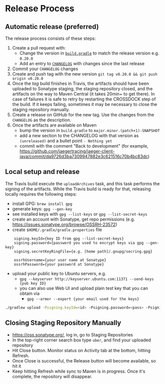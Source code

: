 # Release Process

## Automatic release (preferred)

The release process consists of these steps:
  1. Create a pull request with:
     * Change the version in [`build.gradle`](build.gradle) to match the release version e.g. `0.20.0`
     * Add an entry to [`CHANGELOG`](CHANGELOG.rst) with changes since the last release
  1. Commit your `CHANGELOG` changes
  1. Create and push tag with the new version `git tag v0.20.0 && git push origin v0.20.0`
  1. Once the *tag* build finishes in Travis, the artifacts should have been uploaded to Sonatype staging,
     the staging repository closed, and the artifacts on the way to Maven Central (it takes 20min+ to get there).
     In case of failures it is safe to retry by restarting the CROSSDOCK step of the build. If it keeps
     failing, sometimes it may be necessary to close the staging repository manually.
  1. Create a release on GitHub for the new tag. Use the changes from the `CHANGELOG` as the description.
  1. Once the artifacts are available on Maven
     * bump the version in `build.gradle` to `major.minor.(patch+1)-SNAPSHOT`
     * add a new section to the CHANGELOG with that version as `(unreleased)` and a bullet point `- Nothing yet`
     * commit with the comment "Back to development" (for example, https://github.com/jaegertracing/jaeger-client-java/commit/da9726d3ba7309947882e3c621516c70b4bc83dc)

## Local setup and release

The Travis build execute the `uploadArchives` task, and this task performs the signing of the artifacts.
While the Travis build is ready for that, releasing locally requires the following steps:

 * install GPG: `brew install gpg`
 * generate keys: `gpg --gen-key`
 * see installed keys with `gpg --list-keys` or `gpg --list-secret-keys`
 * create an account with Sonatype, get repo permissions (e.g. https://issues.sonatype.org/browse/OSSRH-23572)
 * create `$HOME/.gradle/gradle.properties` file
```
    signing.keyId={key ID from gpg --list-secret-keys}
    signing.password={password you used to encrypt keys via gpg --gen-key}
    signing.secretKeyRingFile={e.g. [home path]/.gnupg/secring.gpg}

    ossrhUsername={your user name at Sonatype}
    ossrhPassword={your password at Sonatype}
```
 * upload your public key to Ubuntu servers, e.g.
    * `gpg --keyserver http://keyserver.ubuntu.com:11371 --send-keys {pub key ID}`
    * you can also use Web UI and upload plain test key that you can obtain via
      * `gpg --armor --export {your email used for the keys}`

```bash
./gradlew upload -Psigning.keyId=<id> -Psigning.password=<pass> -Psigning.secretKeyRingFile=<home/user>/.gnupg/secring.gpg -PossrhUsername=<name> -PossrhPassword=<pas>
```

## Closing Staging Repository Manually

 * https://oss.sonatype.org/, log in, go to Staging Repositories
 * In the top-right corner search box type `uber`, and find your uploaded repository
 * Hit Close button. Monitor status on Activity tab at the bottom, hitting Refresh.
 * Once Close is successful, the Release button will become available, so hit it
 * Keep hitting Refresh while sync to Maven is in progress. Once it's complete, the repository will disappear.

